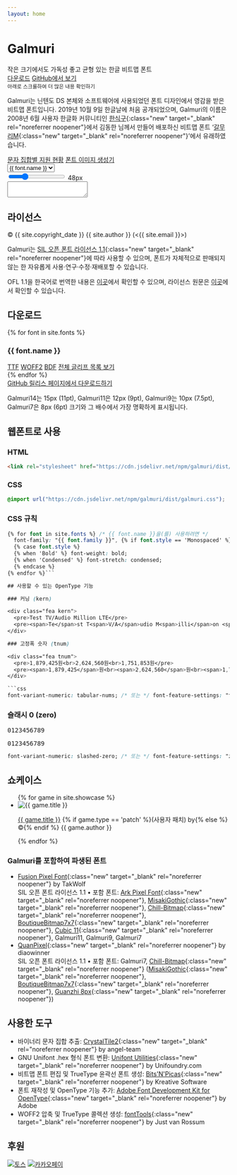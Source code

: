 ```yaml
---
layout: home
---
```


<div id="title">
  <h1>Galmuri</h1>
  <div class="sub">
    <span>작은 크기에서도</span>
    <span>가독성 좋고 균형 있는</span>
    <span>한글 비트맵 폰트</span>
  </div>
  <div class="btns">
    <a class="btn" href="#다운로드">다운로드</a>
    <a class="btn new outline" href="https://github.com/{{ site.github_username }}/{{ site.github_reponame }}" target="_blank" rel="noreferrer noopener">GitHub에서 보기</a>
  </div>
  <small>아래로 스크롤하여 더 많은 내용 확인하기</small>
</div>

Galmuri는 닌텐도 DS 본체와 소프트웨어에 사용되었던 폰트 디자인에서 영감을 받은 비트맵 폰트입니다. 2019년 10월 9일 한글날에 처음 공개되었으며, Galmuri의 이름은 2008년 6월 사용자 한글화 커뮤니티인 [한식구](https://cafe.naver.com/hansicgu){:class="new" target="_blank" rel="noreferrer noopener"}에서 김동한 님께서 만들어 배포하신 비트맵 폰트 ‘[갈무리M](https://cafe.naver.com/hansicgu/174){:class="new" target="_blank" rel="noreferrer noopener"}’에서 유래하였습니다.

<div class="btns">
  <a class="btn" href="./charsets">문자 집합별 지원 현황</a>
  <a class="btn" href="./generator">폰트 이미지 생성기</a>
</div>

<div id="test-control">
  <select id="test-family">
    {% for font in site.fonts %}
      <option value="{{ font.file }}"{% if font.file == 'Galmuri11' %} selected{% endif %}>{{ font.name }}</option>
    {% endfor %}
  </select>
  <div>
    <input type="range" id="test-size" min="8" max="160" value="48">
    <label for="test-size" id="test-size-indicator">48px</label>
  </div>
</div>

<textarea id="test" spellcheck="false"></textarea>

## 라이선스

&copy; {{ site.copyright_date }} {{ site.author }} (<{{ site.email }}>)

Galmuri는 [SIL 오픈 폰트 라이선스 1.1](https://scripts.sil.org/OFL){:class="new" target="_blank" rel="noreferrer noopener"}에 따라 사용할 수 있으며, 폰트가 자체적으로 판매되지 않는 한 자유롭게 사용·연구·수정·재배포할 수 있습니다.

OFL 1.1을 한국어로 번역한 내용은 [이곳](/galmuri/ofl-ko)에서 확인할 수 있으며, 라이선스 원문은 [이곳](/galmuri/ofl)에서 확인할 수 있습니다.

## 다운로드

<section class="download">
  {% for font in site.fonts %}
    <div class="item">
      <h3>{{ font.name }}</h3>
      <div class="btns">
        <a download class="btn" href="../galmuri/dist/{{ font.file }}.ttf">TTF</a>
        <a download class="btn" href="../galmuri/dist/{{ font.file }}.woff2">WOFF2</a>
        <a download class="btn" href="../galmuri/dist/{{ font.file }}.bdf">BDF</a>
        <a class="btn new outline" href="https://lsfont.quiple.dev#https://galmuri.quiple.dev/galmuri/dist/{{ font.file }}.ttf" target="_blank" rel="noreferrer noopener">전체 글리프 목록 보기</a>
      </div>
    </div>
  {% endfor %}
</section>

<div class="btns">
  <a class="btn new outline" href="https://github.com/{{ site.github_username }}/{{ site.github_reponame }}/releases/latest" target="_blank" rel="noreferrer noopener">GitHub 릴리스 페이지에서 다운로드하기</a>
</div>

Galmuri14는 15px (11pt), Galmuri11은 12px (9pt), Galmuri9는 10px (7.5pt), Galmuri7은 8px (6pt) 크기와 그 배수에서 가장 명확하게 표시됩니다.

## 웹폰트로 사용

### HTML

```html
<link rel="stylesheet" href="https://cdn.jsdelivr.net/npm/galmuri/dist/galmuri.css">
```

### CSS

```css
@import url("https://cdn.jsdelivr.net/npm/galmuri/dist/galmuri.css");
```

### CSS 규칙

```css
{% for font in site.fonts %} /* {{ font.name }}을(를) 사용하려면 */
  font-family: "{{ font.family }}", {% if font.style == 'Monospaced' %}monospace{% else %}sans-serif{% endif %};
  {% case font.style %}
  {% when 'Bold' %} font-weight: bold;
  {% when 'Condensed' %} font-stretch: condensed;
  {% endcase %}
{% endfor %}```

## 사용할 수 있는 OpenType 기능

### 커닝 (kern)

<div class="fea kern">
  <pre>Test TV/Audio Million LTE</pre>
  <pre><span>Te</span>st T<span>V/A</span>udio M<span>illi</span>on <span>LT</span>E</pre>
</div>

### 고정폭 숫자 (tnum)

<div class="fea tnum">
  <pre>1,879,425원<br>2,624,560원<br>1,751,853원</pre>
  <pre><span>1,879,425</span>원<br><span>2,624,560</span>원<br><span>1,751,853</span>원</pre>
</div>

```css
font-variant-numeric: tabular-nums; /* 또는 */ font-feature-settings: "tnum" 1;
```

### 슬래시 0 (zero)

<div class="fea zero">
  <pre>0123456789</pre>
  <pre><span>0</span>123456789</pre>
</div>

```css
font-variant-numeric: slashed-zero; /* 또는 */ font-feature-settings: "zero" 1;
```

## 쇼케이스

<section class="splide" aria-label="Splide Basic HTML Example">
  <div class="splide__track">
		<ul class="splide__list">
      {% for game in site.showcase %}
        <style>.img-{{ game.file | slice: 0, 6 }}::before { background-image: url('./assets/showcase/{{ game.file }}'); }</style>
        <li class="splide__slide img-{{ game.file | slice: 0, 6 }}">
          <img src="./assets/showcase/{{ game.file }}" alt="{{ game.title }}">
          <p><a href="{% if game.type == 'steam' %}https://store.steampowered.com/app/{% elsif game.type == 'appstore' %}https://apps.apple.com/kr/app/dungeonsquad/id{% else %}https://{% endif %}{{ game.link }}" class="new" target="_blank" rel="noreferrer noopener">{{ game.title }}</a> {% if game.type == 'patch' %}(사용자 패치) by{% else %}&copy;{% endif %} {{ game.author }}</p>
        </li>
      {% endfor %}
		</ul>
  </div>
</section>

### Galmuri를 포함하여 파생된 폰트

* [Fusion Pixel Font](https://github.com/TakWolf/fusion-pixel-font){:class="new" target="_blank" rel="noreferrer noopener"} by TakWolf  
  SIL 오픈 폰트 라이선스 1.1 • 포함 폰트: [Ark Pixel Font](https://github.com/TakWolf/ark-pixel-font){:class="new" target="_blank" rel="noreferrer noopener"}, [MisakiGothic](https://littlelimit.net/misaki.htm){:class="new" target="_blank" rel="noreferrer noopener"}, [Chill-Bitmap](https://github.com/Warren2060/Chill-Bitmap){:class="new" target="_blank" rel="noreferrer noopener"}, [BoutiqueBitmap7x7](https://github.com/scott0107000/BoutiqueBitmap7x7){:class="new" target="_blank" rel="noreferrer noopener"}, [Cubic 11](https://github.com/ACh-K/Cubic-11){:class="new" target="_blank" rel="noreferrer noopener"}, Galmuri11, Galmuri9, Galmuri7
* [QuanPixel](https://diaowinner.itch.io/galmuri-extended){:class="new" target="_blank" rel="noreferrer noopener"} by diaowinner  
  SIL 오픈 폰트 라이선스 1.1 • 포함 폰트: Galmuri7, [Chill-Bitmap](https://github.com/Warren2060/Chill-Bitmap){:class="new" target="_blank" rel="noreferrer noopener"} ([MisakiGothic](https://littlelimit.net/misaki.htm){:class="new" target="_blank" rel="noreferrer noopener"}, [BoutiqueBitmap7x7](https://github.com/scott0107000/BoutiqueBitmap7x7){:class="new" target="_blank" rel="noreferrer noopener"}, [Guanzhi 8px](https://bbs.themex.net/showthread.php?t=16850810){:class="new" target="_blank" rel="noreferrer noopener"})

## 사용한 도구

* 바이너리 문자 집합 추출: [CrystalTile2](https://www.romhacking.net/utilities/818/){:class="new" target="_blank" rel="noreferrer noopener"} by angel-team
* GNU Unifont .hex 형식 폰트 변환: [Unifont Utilities](http://unifoundry.com/unifont/unifont-utilities.html){:class="new" target="_blank" rel="noreferrer noopener"} by Unifoundry.com
* 비트맵 폰트 편집 및 TrueType 윤곽선 폰트 생성: [Bits'N'Picas](https://github.com/kreativekorp/bitsnpicas){:class="new" target="_blank" rel="noreferrer noopener"} by Kreative Software
* 폰트 재작성 및 OpenType 기능 추가: [Adobe Font Development Kit for OpenType](https://github.com/adobe-type-tools/afdko){:class="new" target="_blank" rel="noreferrer noopener"} by Adobe
* WOFF2 압축 및 TrueType 콜렉션 생성: [fontTools](https://github.com/fonttools/fonttools){:class="new" target="_blank" rel="noreferrer noopener"} by Just van Rossum

## 후원

<div id="donate">
  <a href="https://toss.me/quiple" target="_blank" rel="noreferrer noopener"><img src="/galmuri/files/toss.svg" alt="토스"></a>
  <a href="https://qr.kakaopay.com/Ej8JN15fH" target="_blank" rel="noreferrer noopener"><img src="/galmuri/files/kakao.svg" alt="카카오페이"></a>
</div>